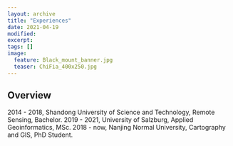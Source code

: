 ```yaml
---
layout: archive
title: "Experiences"
date: 2021-04-19
modified:
excerpt: 
tags: []
image:
  feature: Black_mount_banner.jpg
  teaser: ChiFia_400x250.jpg
---
```


## Overview

2014 - 2018, Shandong University of Science and Technology, Remote Sensing, Bachelor.
2019 - 2021, University of Salzburg, Applied Geoinformatics, MSc.
2018 - now, Nanjing Normal University, Cartography and GIS, PhD Student.



